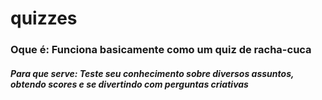 # quizzes

### Oque é: Funciona basicamente como um quiz de racha-cuca
##### Para que serve: Teste seu conhecimento sobre diversos assuntos, obtendo scores e se divertindo com perguntas criativas
